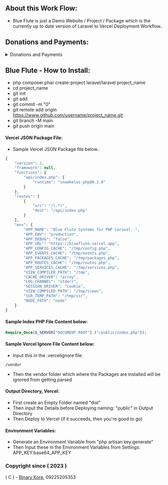 ## About this Work Flow:

* Blue Flute is just a Demo Website / Project / Package which is the currently up to date version of Laravel to Vercel Deployment Workflow..

## Donations and Payments:
<details>
<summary>Donations and Payments</summary>
<p>
  <code>EWallet - Send Money</code>
  <br/>
  <br/>
  <code>Send Money: 09225205353 (GCash)</code>
  <br/>
  <code>Send Money: 09225205353 (Maya, soon)</code>
  <br/>
  <code>Send Money: 09225205353 (Coins PH)</code>
  <br/>
  <code>Send Money: 09225205353 (Palawan Pay)</code>
  <br/>
  <code>Remittance: 09225205353 (7/11 > GCash / Coins PH / Maya, soon)</code>
  <br/>
  <code>Remittance: 09225205353 (Palawan > GCash / Coins PH / Maya, soon)</code>
  <br/>
  <code>Remittance: 09225205353 (Cebuana > GCash / Coins PH / Maya, soon)</code>
  <br/>
  <code>Remittance: 09225205353 (MLhuillier > GCash / Coins PH / Maya, soon)</code>
</p>
<br/>
<p>
  <code>QR Code (GCash):</code>
</p>
<p>
  <img src="https://cdn.snowkel.us/image/redirect/gcash"></img>
</p>
</details>

## Blue Flute - How to Install:

* php composer.phar create-project laravel/laravel project_name
* cd project_name
* git init
* git add
* git commit -m "0"
* git remote add origin https://www.github.com/username/project_name.git
* git branch -M main
* git push origin main

#### Vercel JSON Package File:

* Sample Vercel JSON Package file below..

```php
{
	"version": 2,
	"framework": null,
    "functions": {
		"api/index.php": {
			"runtime": "snowkelus-php@0.2.0"
		}
	},
    "routes": [
        {
            "src": "/(.*)",
            "dest": "/api/index.php"
        }
    ],
    "env": {
        "APP_NAME": "Blue Flute Systems for PHP Laravel..",
        "APP_ENV": "production",
        "APP_DEBUG": "false",
        "APP_URL": "https://blueflute.vercel.app",
        "APP_CONFIG_CACHE": "/tmp/config.php",
        "APP_EVENTS_CACHE": "/tmp/events.php",
        "APP_PACKAGES_CACHE": "/tmp/packages.php",
        "APP_ROUTES_CACHE": "/tmp/routes.php",
        "APP_SERVICES_CACHE": "/tmp/services.php",
        "VIEW_COMPILED_PATH": "/tmp",
        "CACHE_DRIVER": "array",
        "LOG_CHANNEL": "stderr",
        "SESSION_DRIVER": "cookie",
        "VIEW_COMPILED_PATH": "/tmp/views",
        "SSR_TEMP_PATH": "/tmp/ssr",
        "NODE_PATH": "node"
    }
}
```

#### Sample Index PHP File Content below:

```php
Require_Once($_SERVER["DOCUMENT_ROOT"].("/public/index.php"));
```

#### Sample Vercel Ignore File Content below:

* Input this in the .vercelignore file:

``
/vendor
``

* Then the vendor folder which where the Packages are installed will be ignored from getting parsed

#### Output Directory, Vercel:

* First create an Empty Folder named "dist"
* Then input the Details before Deploying naming: "public" in Output Directory
* Then Deploy to Vercel (if it succeeds, then you're good to go)

#### Environment Variables:

* Generate an Environment Variable from "php artisan key:generate"
* Then Input these in the Environment Variables from Settings: APP_KEY:base64_APP_KEY


### Copyright since ( 2023 )
( C ) - [Binary Kore](https://github.com/binarykore), 09225205353